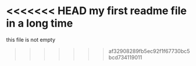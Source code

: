 <<<<<<< HEAD
my first readme file in a long time
=======
this file is not empty
>>>>>>> af32908289fb5ec92f1f67730bc5bcd734119011
